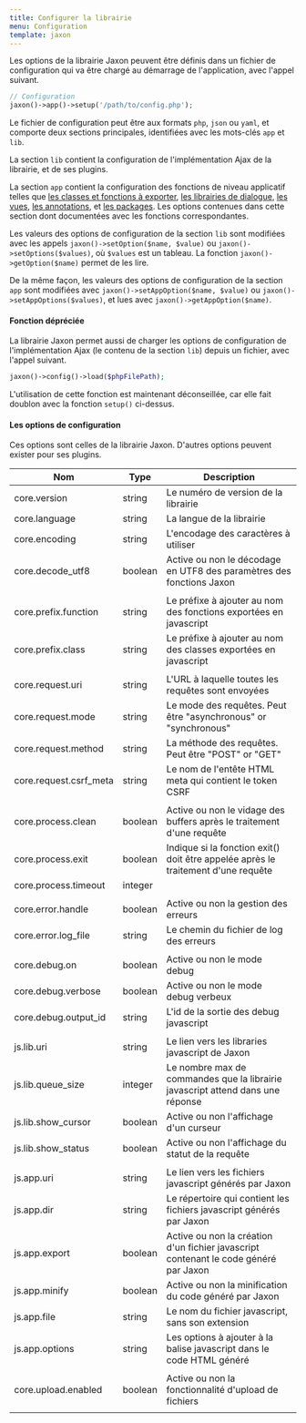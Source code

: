 ```yaml
---
title: Configurer la librairie
menu: Configuration
template: jaxon
---
```


Les options de la librairie Jaxon peuvent être définis dans un fichier de configuration qui va être chargé au démarrage de l'application, avec l'appel suivant.

```php
// Configuration
jaxon()->app()->setup('/path/to/config.php');
```

Le fichier de configuration peut être aux formats `php`, `json` ou `yaml`, et comporte deux sections principales, identifiées avec les mots-clés `app` et `lib`.

La section `lib` contient la configuration de l'implémentation Ajax de la librairie, et de ses plugins.

La section `app` contient la configuration des fonctions de niveau applicatif telles que [les classes et fonctions à exporter](../../registrations/namespaces.html), [les librairies de dialogue](../../ui-features/dialogs.html), [les vues](../../ui-features/views.html), [les annotations](../../components/attributes.html), et [les packages](../../extensions/packages.html).
Les options contenues dans cette section dont documentées avec les fonctions correspondantes.

Les valeurs des options de configuration de la section `lib` sont modifiées avec les appels `jaxon()->setOption($name, $value)` ou `jaxon()->setOptions($values)`, où `$values` est un tableau.
La fonction `jaxon()->getOption($name)` permet de les lire.

De la même façon, les valeurs des options de configuration de la section `app` sont modifiées avec `jaxon()->setAppOption($name, $value)` ou `jaxon()->setAppOptions($values)`, et lues avec `jaxon()->getAppOption($name)`.

#### Fonction dépréciée

La librairie Jaxon permet aussi de charger les options de configuration de l'implémentation Ajax (le contenu de la section `lib`) depuis un fichier, avec l'appel suivant.

```php
jaxon()->config()->load($phpFilePath);
```

L'utilisation de cette fonction est maintenant déconseillée, car elle fait doublon avec la fonction `setup()` ci-dessus.

#### Les options de configuration

Ces options sont celles de la librairie Jaxon. D'autres options peuvent exister pour ses plugins.

| Nom | Type | Description |
|-----|------|-------------|
| core.version                  | string  | Le numéro de version de la librairie |
| core.language                 | string  | La langue de la librairie |
| core.encoding                 | string  | L'encodage des caractères à utiliser |
| core.decode_utf8              | boolean | Active ou non le décodage en UTF8 des paramètres des fonctions Jaxon |
| | | |
| core.prefix.function          | string  | Le préfixe à ajouter au nom des fonctions exportées en javascript |
| core.prefix.class             | string  | Le préfixe à ajouter au nom des classes exportées en javascript |
| | | |
| core.request.uri              | string  | L'URL à laquelle toutes les requêtes sont envoyées |
| core.request.mode             | string  | Le mode des requêtes. Peut être "asynchronous" or "synchronous" |
| core.request.method           | string  | La méthode des requêtes. Peut être "POST" or "GET" |
| core.request.csrf_meta        | string  | Le nom de l'entête HTML meta qui contient le token CSRF |
| | | |
| core.process.clean            | boolean | Active ou non le vidage des buffers après le traitement d'une requête |
| core.process.exit             | boolean | Indique si la fonction exit() doit être appelée après le traitement d'une requête |
| core.process.timeout          | integer |  |
| | | |
| core.error.handle             | boolean | Active ou non la gestion des erreurs |
| core.error.log_file           | string  | Le chemin du fichier de log des erreurs |
| | | |
| core.debug.on                 | boolean | Active ou non le mode debug |
| core.debug.verbose            | boolean | Active ou non le mode debug verbeux |
| core.debug.output_id          | string  | L'id de la sortie des debug javascript |
| | | |
| js.lib.uri                    | string  | Le lien vers les libraries javascript de Jaxon |
| js.lib.queue_size             | integer | Le nombre max de commandes que la librairie javascript attend dans une réponse |
| js.lib.show_cursor            | boolean | Active ou non l'affichage d'un curseur |
| js.lib.show_status            | boolean | Active ou non l'affichage du statut de la requête |
| | | |
| js.app.uri                    | string  | Le lien vers les fichiers javascript générés par Jaxon |
| js.app.dir                    | string  | Le répertoire qui contient les fichiers javascript générés par Jaxon |
| js.app.export                 | boolean | Active ou non la création d'un fichier javascript contenant le code généré par Jaxon |
| js.app.minify                 | boolean | Active ou non la minification du code généré par Jaxon |
| js.app.file                   | string  | Le nom du fichier javascript, sans son extension |
| js.app.options                | string  | Les options à ajouter à la balise javascript dans le code HTML généré |
| | | |
| core.upload.enabled           | boolean | Active ou non la fonctionnalité d'upload de fichiers |
| | | |
